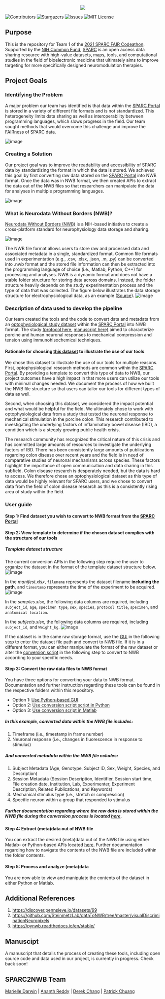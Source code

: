 <p align="center">
  <img src="https://user-images.githubusercontent.com/78009407/126273326-662b5aff-034f-4f48-a62a-69552195ff86.png" />
</p>

[![Contributors][contributors-shield]][contributors-url]
[![Stargazers][stars-shield]][stars-url]
[![Issues][issues-shield]][issues-url]
[![MIT License][license-shield]][license-url]

## Purpose
This is the repository for Team 1 of the [2021 SPARC FAIR Codeathon](https://sparc.science/help/2021-sparc-fair-codeathon). Supported by the [NIH Common Fund](https://commonfund.nih.gov/), [SPARC](https://sparc.science/) is an open access data sharing resource with high-value datasets, maps, tools, and computational studies in the field of bioelectronic medicine that ultimately aims to improve targeting for more specifically designed neuromodulation therapies.

## Project Goals

### Identifying the Problem
A major problem our team has identified is that data within the [SPARC Portal](https://sparc.science/) is stored in a variety of different file formats and is not standardized. This heterogeneity limits data sharing as well as interoperability between programming languages, which slows progress in the field. Our team sought methods that would overcome this challenge and improve the [FAIRness](https://www.fosteropenscience.eu/learning/assessing-the-fairness-of-data/#/id/5c52e8cf0d3def29462d8cb5) of SPARC data.

![image](https://user-images.githubusercontent.com/78009407/126266615-45145c58-d560-4ffb-a855-67334e6530e8.png)

### Creating a Solution
Our project goal was to improve the readability and accessibility of SPARC data by standardizing the format in which the data is stored. We achieved this goal by first converting raw data stored on the [SPARC Portal](https://sparc.science/) into NWB format. Once the data was in NWB format, we then created APIs to extract the data out of the NWB files so that researchers can manipulate the data for analyses in multiple programming languages. 

![image](https://user-images.githubusercontent.com/78009407/126270243-286a0091-967a-4d71-8031-e33939a435ef.png)

### What is Neurodata Without Borders (NWB)?
[Neurodata Without Borders (NWB)](https://www.nwb.org/nwb-neurophysiology/) is a NIH-based initiative to create a cross-platform standard for neurophysiology data storage and sharing. 

![image](https://user-images.githubusercontent.com/78009407/126270802-c69bea33-3f2a-4739-83ae-80c1acf7d817.png)

The NWB file format allows users to store raw and processed data and associated metadata in a single, standardized format. Common file formats used in experimentation (e.g., .csv, .xlsx, .json, .m, .py) can be converted into .nwb format and the stored file information can then be extracted into the programming language of choice (i.e., Matlab, Python, C++) for processing and analyses. NWB is a dynamic format and does not have a stable folder structure for storing data across domains. Instead, the folder structure heavily depends on the study experimentation process and the type of data that was collected. The figure below illustrates the data storage structure for electrophysiological data, as an example ([Source](https://www.nature.com/articles/s41597-020-0415-9#Fig2)).
![image](https://user-images.githubusercontent.com/78009407/126580017-5fe43593-0bd0-419c-b3c1-bfc652f1b6c5.png)

### Description of data used to develop the pipeline
Our team created the tools and the code to convert data and metadata from an [optophysiological study dataset](https://sparc.science/datasets/124?type=dataset&path=files) within the [SPARC Portal](https://sparc.science/) into NWB format. The study [(protocol here](https://www.protocols.io/view/mechanosensitive-enteric-neurons-incidence-and-abu-bpcamise), [manuscript here)](https://www.nature.com/articles/s41598-020-70216-6) aimed to characterize porcine and human neuronal responses to mechanical compression and tension using immunohisochemical techniques.

#### Rationale for choosing [this dataset](https://sparc.science/datasets/124?type=dataset&path=files) to illustrate the use of our tools
We chose this dataset to illustrate the use of our tools for multiple reasons. First, optophysiological research methods are common within the [SPARC Portal](https://sparc.science/). By providing a template to convert this type of data to NWB, our project outcomes have a high impact in that more users can utilize our tools with minimal changes needed. We document the process of how we built the NWB file structure so that users can tailor our tools for different types of data as well.

Second, when choosing this dataset, we considered the impact potential and what would be helpful for the field. We ultimately chose to work with optophysiological data from a study that tested the neuronal response to mechanical stimulation in the porcine colon. This research contributed to investigating the underlying factors of inflammatory bowel disease (IBD), a condition which is a steeply growing public health crisis. 

The research community has recognized the critical nature of this crisis and has committed large amounts of resources to investigate the underlying factors of IBD. There has been consistently large amounts of publications regarding colon disease over recent years and the field is in need of comparative studies of neuronal mechanisms across species. These factors highlight the importance of open communication and data sharing in this subfield. Colon disease research is desperately needed, but the data is hard to access. We therefore chose an optophysiological dataset as this type of data would be highly relevant for SPARC users, and we chose to convert data from the field of colon disease research as this is a consistently rising area of study within the field. 

### User guide

#### Step 1: Find dataset you wish to convert to NWB format from the [SPARC Portal](https://sparc.science/)

#### Step 2: View template to determine if the chosen dataset complies with the structure of our tools

##### Template dataset structure
The current conversion APIs in the following step require the user to organize the dataset in the format of the template dataset structure below.
![image](https://github.com/DerekYJC/sparc2nwb/blob/d4407d9b98d01077c8ac3e827b5a3ab2137be5de/images/template_datastructure.jpg)

In the *manifest.xlsx*, ```filename``` represents the dataset filename **including the path**, and ```timestamp``` represents the time of the experiment to be acquired.
![image](https://github.com/DerekYJC/sparc2nwb/blob/d4407d9b98d01077c8ac3e827b5a3ab2137be5de/images/template_manifest.jpg)

In the *samples.xlsx*, the following data columns are required, including ```subject_id```, ```age```, ```specimen type```, ```sex```, ```species```, ```protocol title```, ```specimen```, and ```anatomical location```.

In the *subjects.xlsx*, the following data columns are required, including ```subject_id```, and ```Weight_kg```.
![image](https://github.com/DerekYJC/sparc2nwb/blob/d4407d9b98d01077c8ac3e827b5a3ab2137be5de/images/template_samples_subjects.jpg)

If the dataset is in the same raw storage format, use the [GUI](https://github.com/SPARC-FAIR-Codeathon/sparc2nwb/tree/main/gui) in the following step to enter the dataset file path and convert to NWB file. If it is in a different format, you can either manipulate the format of the raw dataset or alter the [conversion script](https://github.com/SPARC-FAIR-Codeathon/sparc2nwb/tree/main/sparc_to_nwb) in the following step to convert to NWB according to your specific needs. 

#### Step 3: Convert the raw data files to NWB format
You have three options for converting your data to NWB format. Documentation and further instruction regarding these tools can be found in the respective folders within this repository.
* Option 1: [Use Python-based GUI](https://github.com/SPARC-FAIR-Codeathon/sparc2nwb/tree/main/gui) 
* Option 2: [Use conversion script script in Python](https://github.com/SPARC-FAIR-Codeathon/sparc2nwb/tree/main/sparc_to_nwb)
* Option 3: [Use conversion script in Matlab](https://github.com/SPARC-FAIR-Codeathon/sparc2nwb/tree/main/sparc_to_nwb_matlab)

##### In this example, converted data within the NWB file includes: 
1. Timeframe (i.e., timestamp in frame number)
2. Neuronal response (i.e., changes in fluorescence in response to stimulus)

##### And converted metadata within the NWB file ncludes: 
1. Subject Metadata (Age, Genotype, Subject ID, Sex, Weight, Species, and Description)
2. Session Metadata (Session Description, Identifier, Session start time, File creation date, Institution, Lab, Experimenter, Experiment Description, Related Publications, and Keywords)
3. Mechanical stimulus type (i.e., stretch or compression)
4. Specific neuron within a group that responded to stimulus

##### Further documentation regarding where the raw data is stored within the NWB file during the conversion process is located [here](https://github.com/SPARC-FAIR-Codeathon/sparc2nwb/tree/main/sparc_to_nwb).

#### Step 4: Extract (meta)data out of NWB file 
You can extract the desired (meta)data out of the NWB file using either Matlab- or Python-based APIs located [here](https://github.com/SPARC-FAIR-Codeathon/sparc2nwb/tree/main/extract_from_nwb). Further documentation regarding how to navigate the contents of the NWB file are included within the folder contents.

#### Step 5: Process and analyze (meta)data 
You are now able to view and manipulate the contents of the dataset in either Python or Matlab.

## Additional References
1. https://discover.pennsieve.io/datasets/99
2. https://github.com/SteinmetzLab/dataToNWB/tree/master/visualDiscriminationNeuropixels
3. https://pynwb.readthedocs.io/en/stable/

## Manuscipt
A manuscript that details the process of creating these tools, including open source code and data used in our project, is currently in progress. Check back soon!

## SPARC2NWB Team
[Marielle Darwin](https://github.com/mldarwin) | [Ananth Reddy](https://github.com/anbhimi) | [Derek Chang](https://github.com/DerekYJC) | [Patrick Chuang](https://github.com/lifestrugglee)

[contributors-shield]: https://img.shields.io/github/contributors/SPARC-FAIR-Codeathon/sparc2nwb.svg?style=flat-square
[contributors-url]: https://github.com/SPARC-FAIR-Codeathon/sparc2nwb/graphs/contributors
[stars-shield]: https://img.shields.io/github/stars/SPARC-FAIR-Codeathon/sparc2nwb.svg?style=flat-square
[stars-url]: https://github.com/SPARC-FAIR-Codeathon/sparc2nwb/stargazers
[issues-shield]: https://img.shields.io/github/issues/SPARC-FAIR-Codeathon/sparc2nwb.svg?style=flat-square
[issues-url]: https://github.com/SPARC-FAIR-Codeathon/sparc2nwb/issues
[license-shield]: https://img.shields.io/github/license/SPARC-FAIR-Codeathon/sparc2nwb.svg?style=flat-square
[license-url]: https://github.com/SPARC-FAIR-Codeathon/sparc2nwb/blob/main/LICENSE
